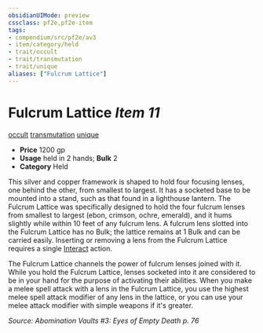 ```yaml
---
obsidianUIMode: preview
cssclass: pf2e,pf2e-item
tags:
- compendium/src/pf2e/av3
- item/category/held
- trait/occult
- trait/transmutation
- trait/unique
aliases: ["Fulcrum Lattice"]
---
```

# Fulcrum Lattice *Item 11*  
[occult](rules/traits/occult.md "Occult Tradition Trait")  [transmutation](rules/traits/transmutation.md "Transmutation School Trait")  [unique](rules/traits/unique.md "Unique Rarity Trait")  

- **Price** 1200 gp
- **Usage** held in 2 hands; **Bulk** 2
- **Category** Held

This silver and copper framework is shaped to hold four focusing lenses, one behind the other, from smallest to largest. It has a socketed base to be mounted into a stand, such as that found in a lighthouse lantern. The Fulcrum Lattice was specifically designed to hold the four fulcrum lenses from smallest to largest (ebon, crimson, ochre, emerald), and it hums slightly while within 10 feet of any fulcrum lens. A fulcrum lens slotted into the Fulcrum Lattice has no Bulk; the lattice remains at 1 Bulk and can be carried easily. Inserting or removing a lens from the Fulcrum Lattice requires a single [Interact](rules/actions/interact.md) action.

The Fulcrum Lattice channels the power of fulcrum lenses joined with it. While you hold the Fulcrum Lattice, lenses socketed into it are considered to be in your hand for the purpose of activating their abilities. When you make a melee spell attack with a lens in the Fulcrum Lattice, you use the highest melee spell attack modifier of any lens in the lattice, or you can use your melee attack modifier with simple weapons if it's greater.

*Source: Abomination Vaults #3: Eyes of Empty Death p. 76*